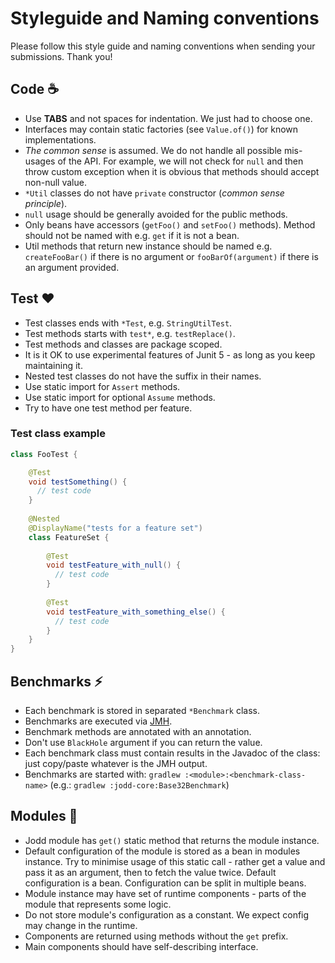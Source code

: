 # Styleguide and Naming conventions

Please follow this style guide and naming conventions when sending your submissions. Thank you! 

## Code :coffee:

+ Use **TABS** and not spaces for indentation. We just had to choose one. 
+ Interfaces may contain static factories (see `Value.of()`) for known implementations.
+ _The common sense_ is assumed. We do not handle all possible mis-usages of the API. For example, we will not check for `null` and then throw custom exception when it is obvious that methods should accept non-null value.
+ `*Util` classes do not have `private` constructor (_common sense principle_).
+ `null` usage should be generally avoided for the public methods.
+ Only beans have accessors (`getFoo()` and `setFoo()` methods). Method should not be named with e.g. `get` if it is not a bean.
+ Util methods that return new instance should be named e.g. `createFooBar()` if there is no argument or `fooBarOf(argument)` if there is an argument provided.

## Test :hearts:

+ Test classes ends with `*Test`, e.g. `StringUtilTest`.
+ Test methods starts with `test*`, e.g. `testReplace()`.
+ Test methods and classes are package scoped.
+ It is it OK to use experimental features of Junit 5 - as long as you keep maintaining it.
+ Nested test classes do not have the suffix in their names.
+ Use static import for `Assert` methods.
+ Use static import for optional `Assume` methods.
+ Try to have one test method per feature.

### Test class example

```java
class FooTest {

	@Test
	void testSomething() {
	  // test code
	}
	
	@Nested
	@DisplayName("tests for a feature set")
	class FeatureSet {
		
		@Test
		void testFeature_with_null() {
		  // test code  
		}
	
		@Test
		void testFeature_with_something_else() {
		  // test code
		}
	}
}
```

## Benchmarks :zap:

+ Each benchmark is stored in separated `*Benchmark` class.
+ Benchmarks are executed via [JMH](http://openjdk.java.net/projects/code-tools/jmh/).
+ Benchmark methods are annotated with an annotation.
+ Don't use `BlackHole` argument if you can return the value.
+ Each benchmark class must contain results in the Javadoc of the class:
just copy/paste whatever is the JMH output.
+ Benchmarks are started with: `gradlew :<module>:<benchmark-class-name>` (e.g.: `gradlew :jodd-core:Base32Benchmark`) 


## Modules :rocket:

+ Jodd module has `get()` static method that returns the module instance.
+ Default configuration of the module is stored as a bean in modules instance. Try to minimise usage of this static call - rather get a value and pass it as an argument, then to fetch the value twice. Default configuration is a bean. Configuration can be split in multiple beans.  
+ Module instance may have set of runtime components - parts of the module that represents some logic. 
+ Do not store module's configuration as a constant. We expect config may change in the runtime.
+ Components are returned using methods without the `get` prefix.
+ Main components should have self-describing interface.